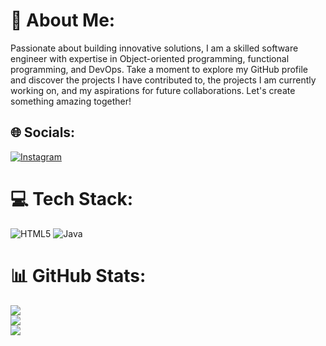 # 💫 About Me:
Passionate about building innovative solutions, I am a skilled software engineer with expertise in Object-oriented programming, functional programming, and DevOps. Take a moment to explore my GitHub profile and discover the projects I have contributed to, the projects I am currently working on, and my aspirations for future collaborations. Let's create something amazing together!


## 🌐 Socials:
[![Instagram](https://img.shields.io/badge/Instagram-%23E4405F.svg?logo=Instagram&logoColor=white)](https://instagram.com/gerald.sadya) 

# 💻 Tech Stack:
![HTML5](https://img.shields.io/badge/html5-%23E34F26.svg?style=for-the-badge&logo=html5&logoColor=white) ![Java](https://img.shields.io/badge/java-%23ED8B00.svg?style=for-the-badge&logo=java&logoColor=white)
# 📊 GitHub Stats:
![](https://github-readme-stats.vercel.app/api?username=geraldsadya&theme=tokyonight&hide_border=true&include_all_commits=false&count_private=false)<br/>
![](https://github-readme-streak-stats.herokuapp.com/?user=geraldsadya&theme=tokyonight&hide_border=true)<br/>
![](https://github-readme-stats.vercel.app/api/top-langs/?username=geraldsadya&theme=tokyonight&hide_border=true&include_all_commits=false&count_private=false&layout=compact)

<!-- Proudly created with GPRM ( https://gprm.itsvg.in ) -->
